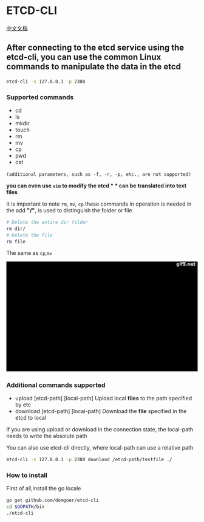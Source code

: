 # ETCD-CLI

[中文文档](./README_zh.md)

## After connecting to the etcd service using the etcd-cli, you can use the common Linux commands to manipulate the data in the etcd

```bash
etcd-cli -s 127.0.0.1 -p 2380
```

### Supported commands

- cd
- ls
- mkdir
- touch
- rm
- mv
- cp
- pwd
- cat

`(additional parameters, such as -f, -r, -p, etc., are not supported)`

**you can even use `vim` to modify the etcd * * can be translated into text files**

It is important to note `rm`, `mv`, `cp` these commands in operation is needed in the add **"/"**, is used to distinguish the folder or file

```bash
# Delete the entire dir folder
rm dir/
# Delete the file
rm file
```

The same as `cp`,`mv`

![option](./images/option.gif)

### Additional commands supported

- upload [etcd-path] [local-path] Upload local **files** to the path specified by etc
- download [etcd-path] [local-path] Download the **file** specified in the etcd to local

If you are using upload or download in the connection state, the local-path needs to write the absolute path

You can also use etcd-cli directly, where local-path can use a relative path

```bash
etcd-cli -s 127.0.0.1 -p 2380 download /etcd-path/testfile ./
```

### How to install

First of all,install the go locale

```bash
go get github.com/domgoer/etcd-cli
cd $GOPATH/bin
./etcd-cli
```
